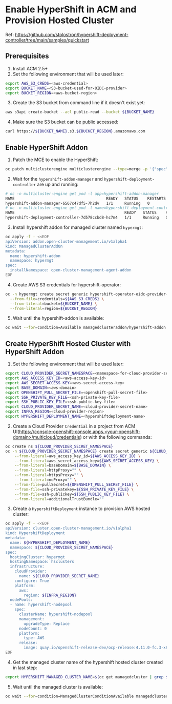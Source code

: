# Enable HyperShift in ACM and Provision Hosted Cluster

Ref: https://github.com/stolostron/hypershift-deployment-controller/tree/main/samples/quickstart

## Prerequisites

1. Install ACM 2.5+
2. Set the following environment that will be used later: 

```bash
export AWS_S3_CREDS=<aws-credential>
export BUCKET_NAME=<S3-bucket-used-for-OIDC-provider>
export BUCKET_REGION=<aws-bucket-region>
```

3. Create the S3 bucket from command line if it doesn't exist yet:

```bash
aws s3api create-bucket --acl public-read --bucket ${BUCKET_NAME}
```

4. Make sure the S3 bucket can be public accessed:

```bash
curl https://${BUCKET_NAME}.s3.${BUCKET_REGION}.amazonaws.com 
```

## Enable HyperShift Addon

1. Patch the MCE to enable the HyperShift:

```bash
oc patch multiclusterengine multiclusterengine --type=merge -p '{"spec":{"overrides":{"components":[{"name":"hypershift-preview","enabled": true}]}}}'
```

2. Wait for the `hypershift-addon-manager` and `hypershift-deployment-controller` are up and running:

```bash
# oc -n multicluster-engine get pod -l app=hypershift-addon-manager
NAME                                        READY   STATUS    RESTARTS   AGE
hypershift-addon-manager-6567c47df5-7h2dv   1/1     Running   0          1m
# oc -n multicluster-engine get pod -l name=hypershift-deployment-controller
NAME                                                READY   STATUS    RESTARTS   AGE
hypershift-deployment-controller-7d578ccbd8-hc7m4   1/1     Running   0          1m
```

3. Install hypershift addon for managed cluster named `hypermgt`:

```bash
oc apply -f - <<EOF
apiVersion: addon.open-cluster-management.io/v1alpha1
kind: ManagedClusterAddOn
metadata:
  name: hypershift-addon
  namespace: hypermgt
spec:
  installNamespace: open-cluster-management-agent-addon
EOF
```

4. Create AWS S3 credentials for hypershift-operator:

```bash
oc -n hypermgt create secret generic hypershift-operator-oidc-provider-s3-credentials \
  --from-file=credentials=${AWS_S3_CREDS} \
  --from-literal=bucket=${BUCKET_NAME} \
  --from-literal=region=${BUCKET_REGION}
```

5. Wait until the hypershift-addon is available:

```bash
oc wait --for=condition=Available managedclusteraddon/hypershift-addon -n hypermgt --timeout=600s
```

## Create HyperShift Hosted Cluster with HyperShift Addon

1. Set the following environment that will be used later:

```bash
export CLOUD_PROVIDER_SECRET_NAMESPACE=<namespace-for-cloud-provider-secret>
export AWS_ACCESS_KEY_ID=<aws-access-key-id>
export AWS_SECRET_ACCESS_KEY=<aws-secret-access-key>
export BASE_DOMAIN=<aws-domain>
export OPENSHIFT_PULL_SECRET_FILE=<openshift-pull-secret-file>
export SSH_PRIVATE_KEY_FILE=<ssh-private-key-file>
export SSH_PUBLIC_KEY_FILE=<ssh-public-key-file>
export CLOUD_PROVIDER_SECRET_NAME=<cloud-provider-secret-name>
export INFRA_REGION=<cloud-provider-region>
export HYPERSHIFT_DEPLOYMENT_NAME=<hypershiftdeployment-name>
```

2. Create a Cloud Provider `Credential` in a project from ACM UI(https://console-openshift-console.apps.<your-openshift-domain>/multicloud/credentials) or with the following commands:

```bash
oc create ns ${CLOUD_PROVIDER_SECRET_NAMESPACE}
oc -n ${CLOUD_PROVIDER_SECRET_NAMESPACE} create secret generic ${CLOUD_PROVIDER_SECRET_NAME} \
    --from-literal=aws_access_key_id=${AWS_ACCESS_KEY_ID} \
    --from-literal=aws_secret_access_key=${AWS_SECRET_ACCESS_KEY} \
    --from-literal=baseDomain=${BASE_DOMAIN} \
    --from-literal=httpProxy="" \
    --from-literal=httpsProxy="" \
    --from-literal=noProxy="" \
    --from-file=pullSecret=${OPENSHIFT_PULL_SECRET_FILE} \
    --from-file=ssh-privatekey=${SSH_PRIVATE_KEY_FILE} \
    --from-file=ssh-publickey=${SSH_PUBLIC_KEY_FILE} \
    --from-literal=additionalTrustBundle=""
```

3. Create a `HypershiftDeployment` instance to provision AWS hosted cluster:

```bash
oc apply -f - <<EOF
apiVersion: cluster.open-cluster-management.io/v1alpha1
kind: HypershiftDeployment
metadata:
  name: ${HYPERSHIFT_DEPLOYMENT_NAME}
  namespace: ${CLOUD_PROVIDER_SECRET_NAMESPACE}
spec:
  hostingCluster: hypermgt
  hostingNamespace: hsclusters
  infrastructure:
    cloudProvider:
      name: ${CLOUD_PROVIDER_SECRET_NAME}
    configure: True
    platform:
      aws:
        region: ${INFRA_REGION}
  nodePools:
  - name: hypershift-nodepool
    spec:
      clusterName: hypershift-nodepool
      management:
        upgradeType: Replace
      nodeCount: 0
      platform:
        type: AWS
      release:
        image: quay.io/openshift-release-dev/ocp-release:4.11.0-fc.3-x86_64
EOF
```

4. Get the managed cluster name of the hypershift hosted cluster created in last step:

```bash
export HYPERSHIFT_MANAGED_CLUSTER_NAME=$(oc get managedcluster | grep ${HYPERSHIFT_DEPLOYMENT_NAME} | awk '{print $1}')
```

5. Wait until the managed cluster is available:

```bash
oc wait --for=condition=ManagedClusterConditionAvailable managedcluster/${HYPERSHIFT_MANAGED_CLUSTER_NAME} --timeout=600s
```
